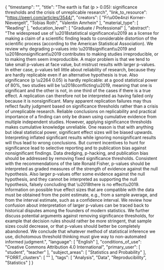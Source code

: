 {
    "timestamp": "",
    "title": "The earth is flat (p > 0.05): significance thresholds and the crisis of unreplicable research",
    "link_to_resource": "https://peerj.com/articles/3544/",
    "creators": [
        "Fr\u00e4nzi Korner-Nievergelt",
        "Tobias Roth",
        "Valentin Amrhein"
    ],
    "material_type": [
        "Reading"
    ],
    "education_level": [
        "Graduate / Professional"
    ],
    "abstract": "The widespread use of \u2018statistical significance\u2019 as a license for making a claim of a scientific finding leads to considerable distortion of the scientific process (according to the American Statistical Association). We review why degrading p-values into \u2018significant\u2019 and \u2018nonsignificant\u2019 contributes to making studies irreproducible, or to making them seem irreproducible. A major problem is that we tend to take small p-values at face value, but mistrust results with larger p-values. In either case, p-values tell little about reliability of research, because they are hardly replicable even if an alternative hypothesis is true. Also significance (p \u2264 0.05) is hardly replicable: at a good statistical power of 80%, two studies will be \u2018conflicting\u2019, meaning that one is significant and the other is not, in one third of the cases if there is a true effect. A replication can therefore not be interpreted as having failed only because it is nonsignificant. Many apparent replication failures may thus reflect faulty judgment based on significance thresholds rather than a crisis of unreplicable research. Reliable conclusions on replicability and practical importance of a finding can only be drawn using cumulative evidence from multiple independent studies. However, applying significance thresholds makes cumulative knowledge unreliable. One reason is that with anything but ideal statistical power, significant effect sizes will be biased upwards. Interpreting inflated significant results while ignoring nonsignificant results will thus lead to wrong conclusions. But current incentives to hunt for significance lead to selective reporting and to publication bias against nonsignificant findings. Data dredging, p-hacking, and publication bias should be addressed by removing fixed significance thresholds. Consistent with the recommendations of the late Ronald Fisher, p-values should be interpreted as graded measures of the strength of evidence against the null hypothesis. Also larger p-values offer some evidence against the null hypothesis, and they cannot be interpreted as supporting the null hypothesis, falsely concluding that \u2018there is no effect\u2019. Information on possible true effect sizes that are compatible with the data must be obtained from the point estimate, e.g., from a sample average, and from the interval estimate, such as a confidence interval. We review how confusion about interpretation of larger p-values can be traced back to historical disputes among the founders of modern statistics. We further discuss potential arguments against removing significance thresholds, for example that decision rules should rather be more stringent, that sample sizes could decrease, or that p-values should better be completely abandoned. We conclude that whatever method of statistical inference we use, dichotomous threshold thinking must give way to non-automated informed judgment.",
    "language": [
        "English"
    ],
    "conditions_of_use": "Creative Commons Attribution 4.0 International",
    "primary_user": [
        "student",
        "teacher"
    ],
    "subject_areas": [
        "Statistics and Probability"
    ],
    "FORRT_clusters": [
        ""
    ],
    "tags": [
        "Analysis",
        "Data",
        "Reproducibility",
        "Statistics"
    ]
}